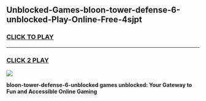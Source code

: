 
## Unblocked-Games-bloon-tower-defense-6-unblocked-Play-Online-Free-4sjpt
<h3>
<a href="https://premium76.site?title=bloon-tower-defense-6-unblocked&ref=26A">CLICK TO PLAY</a></h3>
<hr>

<h3>
<a href="https://premium76.site?title=bloon-tower-defense-6-unblocked&ref=26A">CLICK 2 PLAY</a>
  
</h3>

<a href="https://premium76.site?title=bloon-tower-defense-6-unblocked&ref=26A"><img src="https://clearcache.store/games.png"></a>


**bloon-tower-defense-6-unblocked games unblocked: Your Gateway to Fun and Accessible Online Gaming**
